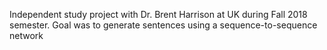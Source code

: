 Independent study project with Dr. Brent Harrison at UK during Fall 2018 semester. Goal was to
generate sentences using a sequence-to-sequence network
